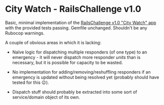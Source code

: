 # City Watch - RailsChallenge v1.0

Basic, minimal implementation of the [RailsChallenge v1.0 "City Watch" app](https://github.com/railschallenge/railschallenge-city-watch) with the provided tests passing. Gemfile unchanged. Shouldn't be any Rubocop warnings.

A couple of obvious areas in which it is lacking:

* Naïve logic for dispatching multiple responders (of one type) to an emergency - it will never dispatch more responder *units* than is necessary, but it is possible for capacity to be wasted.

* No implementation for adding/removing/reshuffling responders if an emergency is updated without being resolved yet (probably should have tested for this :wink:).

* Dispatch stuff should probably be extracted into some sort of service/domain object of its own.
